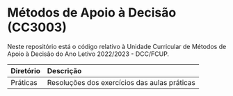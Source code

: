 # Métodos de Apoio à Decisão (CC3003)
Neste repositório está o código relativo à Unidade Curricular de Métodos de Apoio à Decisão do Ano Letivo 2022/2023 - DCC/FCUP.

| Diretório    | Descrição |
| :----------- | :-----------------------------------------------------------------------------------------|
| Práticas  | Resoluções dos exercícios das aulas práticas |